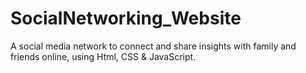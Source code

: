 # SocialNetworking_Website
A social media network to connect and share insights with family and friends online, using Html, CSS &amp; JavaScript.
